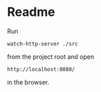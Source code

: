 # Readme

Run

    watch-http-server ./src

from the project root and open

    http://localhost:8080/

in the browser.